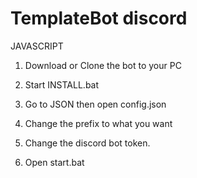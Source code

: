# TemplateBot discord


JAVASCRIPT

1. Download or Clone the bot to your PC

2. Start INSTALL.bat

3. Go to JSON then open config.json

4. Change the prefix to what you want

5. Change the discord bot token.

6. Open start.bat
